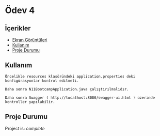# Ödev 4 

## İçerikler
* [Ekran Görüntüleri](#ekran-görüntüleri)
* [Kullanım](#kullanım)
* [Proje Durumu](#proje-durumu)



## Kullanım

`Öncelikle resources klasöründeki application.properties deki konfigürasyonlar kontrol edilmeli.`

`Daha sonra N11BootcampApplication.java çalıştırılmalıdır.`

`Daha sonra Swagger ( http://localhost:8080/swagger-ui.html ) üzerinde kontroller yapılabilir.`


## Proje Durumu
Project is: _complete_
